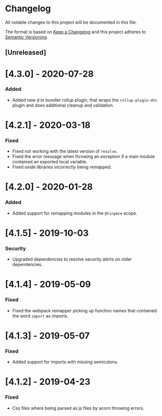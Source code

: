 # Changelog
All notable changes to this project will be documented in this file.

The format is based on [Keep a Changelog](http://keepachangelog.com/en/1.0.0/)
and this project adheres to [Semantic Versioning](http://semver.org/spec/v2.0.0.html).

## [Unreleased]

# [4.3.0] - 2020-07-28

### Added
- Added new d.ts bundler rollup plugin, that wraps the `rollup-plugin-dts` plugin and does additional cleanup and validation.

# [4.2.1] - 2020-03-18

### Fixed
- Fixed not working with the latest version of `resolve`.
- Fixed the error message when throwing an exception if a main module contained an exported local variable.
- Fixed oxide libraries incorrectly being remapped.

# [4.2.0] - 2020-01-28

### Added
- Added support for remapping modules in the `@tinymce` scope.

# [4.1.5] - 2019-10-03

### Security
- Upgraded dependencies to resolve security alerts on older dependencies.

# [4.1.4] - 2019-05-09

### Fixed
- Fixed the webpack remapper picking up function names that contained the word `import` as imports.

# [4.1.3] - 2019-05-07

### Fixed
- Added support for imports with missing semicolons.

# [4.1.2] - 2019-04-23

### Fixed
- Css files where being parsed as js files by acorn throwing errors.
